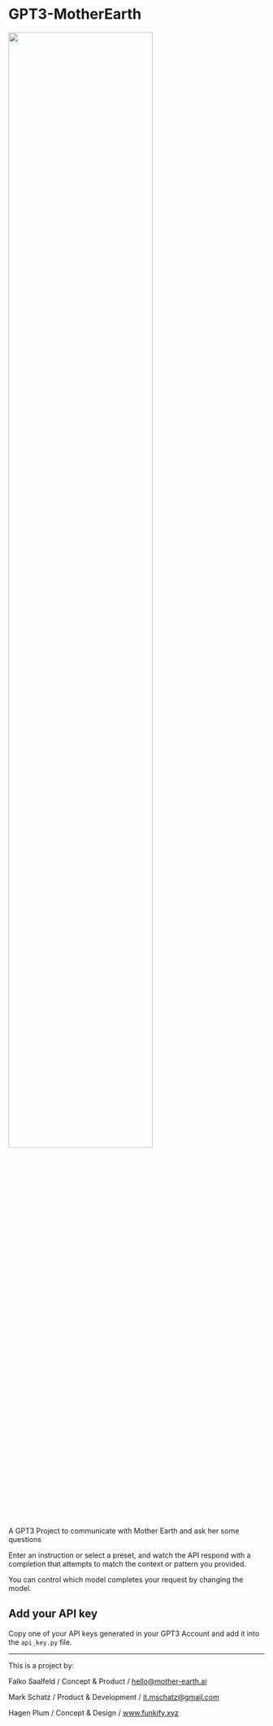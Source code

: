 # GPT3-MotherEarth
<img src="https://funkify.xyz/wp-content/uploads/2022/11/scaled-photoshopped-dalle.jpg" width="75%" height="75%" />

A GPT3 Project to communicate with Mother Earth and ask her some questions

Enter an instruction or select a preset, and watch the API respond with a completion that attempts to match the context or pattern you provided.

You can control which model completes your request by changing the model.

## Add your API key

Copy one of your API keys generated in your GPT3 Account and add it into the ```api_key.py``` file. 

---
This is a project by:

Falko Saalfeld / Concept & Product / hello@mother-earth.ai

Mark Schatz / Product & Development / it.mschatz@gmail.com

Hagen Plum / Concept & Design / www.funkify.xyz
